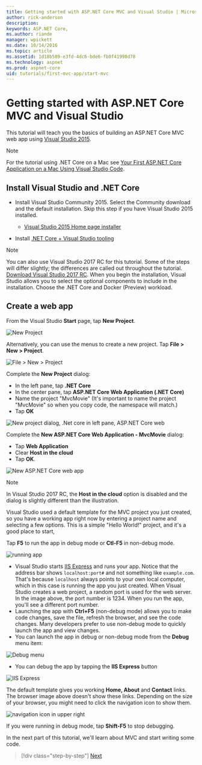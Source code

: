 ```yaml
---
title: Getting started with ASP.NET Core MVC and Visual Studio | Microsoft Docs
author: rick-anderson
description: 
keywords: ASP.NET Core,
ms.author: riande
manager: wpickett
ms.date: 10/14/2016
ms.topic: article
ms.assetid: 1d18b589-e3fd-4dc6-bde6-fb0f41998d78
ms.technology: aspnet
ms.prod: aspnet-core
uid: tutorials/first-mvc-app/start-mvc
---
```

# Getting started with ASP.NET Core MVC and Visual Studio

This tutorial will teach you the basics of building an ASP.NET Core MVC web app using [Visual Studio 2015](https://www.visualstudio.com/en-us/visual-studio-homepage-vs.aspx).

> [!NOTE]
> For the tutorial using .NET Core on a Mac see [Your First ASP.NET Core Application on a Mac Using Visual Studio Code](../your-first-mac-aspnet.md).

## Install Visual Studio and .NET Core

* Install Visual Studio Community 2015. Select the Community download and the default installation. Skip this step if you have Visual Studio 2015 installed.

  * [Visual Studio 2015 Home page installer](https://www.visualstudio.com/en-us/visual-studio-homepage-vs.aspx)

* Install [.NET Core + Visual Studio tooling](http://go.microsoft.com/fwlink/?LinkID=798306)

> [!Note]
> You can also use Visual Studio 2017 RC for this tutorial. Some of the steps will differ slightly; the differences are called out throughout the tutorial. [Download Visual Studio 2017 RC](https://www.visualstudio.com/vs/visual-studio-2017-rc/). When you begin the installation, Visual Studio allows you to select the optional components to include in the installation. Choose the .NET Core and Docker (Preview) workload.

## Create a web app

From the Visual Studio **Start** page, tap **New Project**.

![New Project](start-mvc/_static/new_project.png)

Alternatively, you can use the menus to create a new project. Tap **File > New > Project**.

![File > New > Project](start-mvc/_static/alt_new_project.png)

Complete the **New Project** dialog:

* In the left pane, tap **.NET Core**
* In the center pane, tap **ASP.NET Core Web Application (.NET Core)**
* Name the project "MvcMovie" (It's important to name the project "MvcMovie" so when you copy code, the namespace will match.)
* Tap **OK**

![New project dialog, .Net core in left pane, ASP.NET Core web ](start-mvc/_static/new_project2.png)

Complete the **New ASP.NET Core Web Application - MvcMovie** dialog:

* Tap **Web Application**
* Clear **Host in the cloud**
* Tap **OK**.

![New ASP.NET Core web app](start-mvc/_static/p3.png)

> [!Note]
> In Visual Studio 2017 RC, the **Host in the cloud** option is disabled and the dialog is slightly different than the illustration.

Visual Studio used a default template for the MVC project you just created, so you have a working app right now by entering a project name and selecting a few options. This is a simple "Hello World!" project, and it's a good place to start,

Tap **F5** to run the app in debug mode or **Ctl-F5** in non-debug mode.

![running app](start-mvc/_static/1.png)

* Visual Studio starts [IIS Express](http://www.iis.net/learn/extensions/introduction-to-iis-express/iis-express-overview) and runs your app. Notice that the address bar shows `localhost:port#` and not something like `example.com`. That's because `localhost` always points to your own local computer, which in this case is running the app you just created. When Visual Studio creates a web project, a random port is used for the web server. In the image above, the port number is 1234. When you run the app, you'll see a different port number.
* Launching the app with **Ctrl+F5** (non-debug mode) allows you to make code changes, save the file, refresh the browser, and see the code changes. Many developers prefer to use non-debug mode to quickly launch the app and view changes.
* You can launch the app in debug or non-debug mode from the **Debug** menu item:

![Debug menu](start-mvc/_static/debug_menu.png)

* You can debug the app by tapping the **IIS Express** button

![IIS Express](start-mvc/_static/iis_express.png)

The default template gives you working **Home, About** and **Contact** links. The browser image above doesn't show these links. Depending on the size of your browser, you might need to click the navigation icon to show them.

![navigation icon in upper right](start-mvc/_static/2.png)

If you were running in debug mode, tap **Shift-F5** to stop debugging.

In the next part of this tutorial, we'll learn about MVC and start writing some code.

>[!div class="step-by-step"]
[Next](adding-controller.md)  

